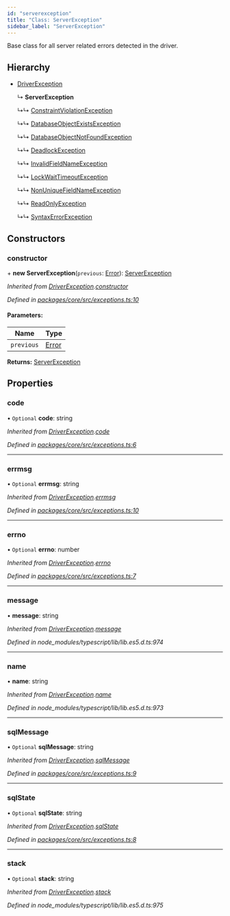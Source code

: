 ```yaml
---
id: "serverexception"
title: "Class: ServerException"
sidebar_label: "ServerException"
---
```


Base class for all server related errors detected in the driver.

## Hierarchy

* [DriverException](driverexception.md)

  ↳ **ServerException**

  ↳↳ [ConstraintViolationException](constraintviolationexception.md)

  ↳↳ [DatabaseObjectExistsException](databaseobjectexistsexception.md)

  ↳↳ [DatabaseObjectNotFoundException](databaseobjectnotfoundexception.md)

  ↳↳ [DeadlockException](deadlockexception.md)

  ↳↳ [InvalidFieldNameException](invalidfieldnameexception.md)

  ↳↳ [LockWaitTimeoutException](lockwaittimeoutexception.md)

  ↳↳ [NonUniqueFieldNameException](nonuniquefieldnameexception.md)

  ↳↳ [ReadOnlyException](readonlyexception.md)

  ↳↳ [SyntaxErrorException](syntaxerrorexception.md)

## Constructors

### constructor

\+ **new ServerException**(`previous`: [Error](driverexception.md#error)): [ServerException](serverexception.md)

*Inherited from [DriverException](driverexception.md).[constructor](driverexception.md#constructor)*

*Defined in [packages/core/src/exceptions.ts:10](https://github.com/mikro-orm/mikro-orm/blob/4249b052e/packages/core/src/exceptions.ts#L10)*

#### Parameters:

Name | Type |
------ | ------ |
`previous` | [Error](driverexception.md#error) |

**Returns:** [ServerException](serverexception.md)

## Properties

### code

• `Optional` **code**: string

*Inherited from [DriverException](driverexception.md).[code](driverexception.md#code)*

*Defined in [packages/core/src/exceptions.ts:6](https://github.com/mikro-orm/mikro-orm/blob/4249b052e/packages/core/src/exceptions.ts#L6)*

___

### errmsg

• `Optional` **errmsg**: string

*Inherited from [DriverException](driverexception.md).[errmsg](driverexception.md#errmsg)*

*Defined in [packages/core/src/exceptions.ts:10](https://github.com/mikro-orm/mikro-orm/blob/4249b052e/packages/core/src/exceptions.ts#L10)*

___

### errno

• `Optional` **errno**: number

*Inherited from [DriverException](driverexception.md).[errno](driverexception.md#errno)*

*Defined in [packages/core/src/exceptions.ts:7](https://github.com/mikro-orm/mikro-orm/blob/4249b052e/packages/core/src/exceptions.ts#L7)*

___

### message

•  **message**: string

*Inherited from [DriverException](driverexception.md).[message](driverexception.md#message)*

*Defined in node_modules/typescript/lib/lib.es5.d.ts:974*

___

### name

•  **name**: string

*Inherited from [DriverException](driverexception.md).[name](driverexception.md#name)*

*Defined in node_modules/typescript/lib/lib.es5.d.ts:973*

___

### sqlMessage

• `Optional` **sqlMessage**: string

*Inherited from [DriverException](driverexception.md).[sqlMessage](driverexception.md#sqlmessage)*

*Defined in [packages/core/src/exceptions.ts:9](https://github.com/mikro-orm/mikro-orm/blob/4249b052e/packages/core/src/exceptions.ts#L9)*

___

### sqlState

• `Optional` **sqlState**: string

*Inherited from [DriverException](driverexception.md).[sqlState](driverexception.md#sqlstate)*

*Defined in [packages/core/src/exceptions.ts:8](https://github.com/mikro-orm/mikro-orm/blob/4249b052e/packages/core/src/exceptions.ts#L8)*

___

### stack

• `Optional` **stack**: string

*Inherited from [DriverException](driverexception.md).[stack](driverexception.md#stack)*

*Defined in node_modules/typescript/lib/lib.es5.d.ts:975*
